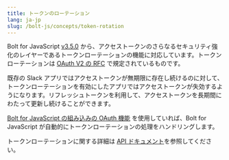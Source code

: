 ```yaml
---
title: トークンのローテーション
lang: ja-jp
slug: /bolt-js/concepts/token-rotation
---
```


Bolt for JavaScript [v3.5.0](https://github.com/slackapi/bolt-js/releases/tag/%40slack%2Fbolt%403.5.0) から、アクセストークンのさらなるセキュリティ強化のレイヤーであるトークンローテーションの機能に対応しています。トークンローテーションは [OAuth V2 の RFC](https://datatracker.ietf.org/doc/html/rfc6749#section-10.4) で規定されているものです。

既存の Slack アプリではアクセストークンが無期限に存在し続けるのに対して、トークンローテーションを有効にしたアプリではアクセストークンが失効するようになります。リフレッシュトークンを利用して、アクセストークンを長期間にわたって更新し続けることができます。

[Bolt for JavaScript の組み込みの OAuth 機能](/bolt-js/concepts/authenticating-oauth) を使用していれば、Bolt for JavaScript が自動的にトークンローテーションの処理をハンドリングします。

トークンローテーションに関する詳細は [API ドキュメント](https://docs.slack.dev/authentication/using-token-rotation)を参照してください。